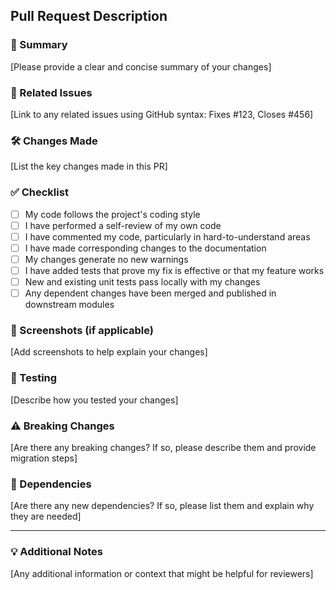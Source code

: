 ## Pull Request Description

### 📝 Summary
[Please provide a clear and concise summary of your changes]

### 🔗 Related Issues
[Link to any related issues using GitHub syntax: Fixes #123, Closes #456]

### 🛠️ Changes Made
[List the key changes made in this PR]

### ✅ Checklist
- [ ] My code follows the project's coding style
- [ ] I have performed a self-review of my own code
- [ ] I have commented my code, particularly in hard-to-understand areas
- [ ] I have made corresponding changes to the documentation
- [ ] My changes generate no new warnings
- [ ] I have added tests that prove my fix is effective or that my feature works
- [ ] New and existing unit tests pass locally with my changes
- [ ] Any dependent changes have been merged and published in downstream modules

### 📸 Screenshots (if applicable)
[Add screenshots to help explain your changes]

### 🧪 Testing
[Describe how you tested your changes]

### ⚠️ Breaking Changes
[Are there any breaking changes? If so, please describe them and provide migration steps]

### 🔄 Dependencies
[Are there any new dependencies? If so, please list them and explain why they are needed]

---

### 💡 Additional Notes
[Any additional information or context that might be helpful for reviewers]